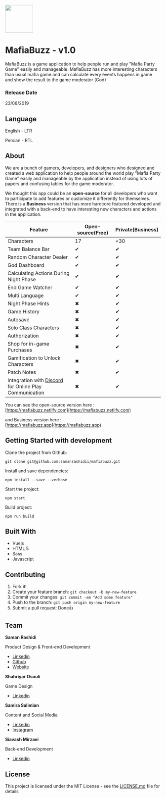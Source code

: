 <p>
  <a href="https://mafiabuzz.app">
    <img src="https://mafiabuzz.app/img/logo.f1a41654.png" width=90 height=90>
  </a>
</p>

# MafiaBuzz - v1.0

MafiaBuzz is a game application to help people run and play "Mafia Party Game" easily and manageable. MafiaBuzz has more interesting characters than usual mafia game and can calculate every events happens in game and show the result to the game moderator (God)

### Release Date

23/06/2019

## Language

English - LTR

Persian - RTL

## About

<p>We are a bunch of gamers, developers, and designers who designed and created a web application to help people around the world play "Mafia Party Game" easily and manageable by the application instead of using lots of papers and confusing tables for the game moderator.</p>
<p>We thought this app could be an <b>open-source</b> for all developers who want to participate to add features or customize it differently for themselves. There is a <b>Business</b> version that has more hardcore featured developed and integrated with a back-end to have interesting new characters and actions in the application.</p>

Feature | Open-source(Free) | Private(Business)
------------ | ------------- | -------------
Characters | 17 | +30
Team Balance Bar | ✔ | ✔
Random Character Dealer | ✔ | ✔
God Dashboard | ✔ | ✔
Calculating Actions During Night Phase | ✔ | ✔
End Game Watcher | ✔ | ✔
Multi Language | ✔ | ✔
Night Phase Hints | ✖ | ✔
Game History | ✖ | ✔
Autosave | ✖ | ✔
Solo Class Characters | ✖ | ✔
Authorization | ✖ | ✔
Shop for in-game Purchases | ✖ | ✔
Gamification to Unlock Characters | ✖ | ✔
Patch Notes | ✖ | ✔
Integration with [Discord](https://discordapp.com/) for Online Play Communication | ✖ | ✔

You can see the open-source version here : <br />
[https://mafiabuzz.netlify.com](https://mafiabuzz.netlify.com)

and Business version here  : <br />
[https://mafiabuzz.app](https://mafiabuzz.app)

## Getting Started with development

Clone the project from Github:

```
git clone git@github.com:samanrashidii/mafiabuzz.git
```

Install and save dependencies:

```
npm install --save --verbose
```

Start the project:

```
npm start
```

Build project:

```
npm run build
```

## Built With

* Vuejs
* HTML 5
* Sass
* Javascript

## Contributing

1. Fork it!
2. Create your feature branch: `git checkout -b my-new-feature`
3. Commit your changes: `git commit -am "Add some feature"`
4. Push to the branch: `git push origin my-new-feature`
5. Submit a pull request:  <span>Done</span>👍

## Team

**Saman Rashidi**
<p>Product Design & Front-end Development</p>

- [Linkedin](https://www.linkedin.com/in/samanrashidii)
- [Github](https://github.com/samanrashidii)
- [Website](http://samanrashidi.com)

**Shahriyar Osouli**
<p>Game Design</p>

- [Linkedin](https://www.linkedin.com/in/shahriyar-osuli-a9a77654/)

**Samira Salimian**
<p>Content and Social Media</p>

- [Linkedin](https://www.linkedin.com/in/samira-salimian)
- [Instagram](https://www.instagram.com/samirasaly)

**Siavash Mirzaei**
<p>Back-end Development</p>

- [Linkedin](https://www.linkedin.com/in/siavash-mirzaei/)

## License

This project is licensed under the MIT License - see the [LICENSE.md](LICENSE.md) file for details

